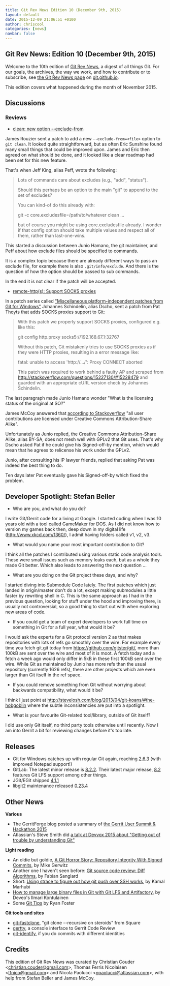 ```yaml
---
title: Git Rev News Edition 10 (December 9th, 2015)
layout: default
date: 2015-12-09 21:06:51 +0100
author: chriscool
categories: [news]
navbar: false
---
```


## Git Rev News: Edition 10 (December 9th, 2015)

Welcome to the 10th edition of [Git Rev News](http://git.github.io/rev_news/rev_news.html),
a digest of all things Git. For our goals, the archives, the way we work, and how to contribute or to
subscribe, see [the Git Rev News page](http://git.github.io/rev_news/rev_news.html) on [git.github.io](http://git.github.io).

This edition covers what happened during the month of November 2015.

## Discussions

<!---
### General
-->

### Reviews

* [clean: new option --exclude-from](http://thread.gmane.org/gmane.comp.version-control.git/281762)

James Rouzier sent a patch to add a new `--exclude-from=<file>` option
to `git clean`. It looked quite straightforward, but as often Eric
Sunshine found many small things that could be improved upon. James
and Eric then agreed on what should be done, and it looked like a
clear roadmap had been set for this new feature.

That's when Jeff King, alias Peff, wrote the following:

> Lots of commands care about excludes (e.g., "add", "status").
> 
> Should this perhaps be an option to the main "git" to append to the set
> of excludes?
> 
> You can kind-of do this already with:
> 
>   git -c core.excludesfile=/path/to/whatever clean ...
> 
> but of course you might be using core.excludesfile already. I wonder if
> that config option should take multiple values and respect all of them,
> rather than last-one-wins.

This started a discussion between Junio Hamano, the git maintainer,
and Peff about how exclude files should be specified to commands.

It is a complex topic because there are already different ways to pass
an exclude file, for example there is also `.git/info/exclude`. And
there is the question of how the option should be passed to sub
commands.

In the end it is not clear if the patch will be accepted.

* [remote-http(s): Support SOCKS proxies](http://thread.gmane.org/gmane.comp.version-control.git/280191)

In a patch series called
["Miscellaneous platform-independent patches from Git for Windows"](http://thread.gmane.org/gmane.comp.version-control.git/280190/)
Johannes Schindelin, alias Dscho, sent a patch from Pat Thoyts that adds SOCKS proxies support to Git:

> With this patch we properly support SOCKS proxies, configured e.g. like
> this:
> 
> 	git config http.proxy socks5://192.168.67.1:32767
> 
> Without this patch, Git mistakenly tries to use SOCKS proxies as if they
> were HTTP proxies, resulting in a error message like:
> 
> 	fatal: unable to access 'http://.../': Proxy CONNECT aborted
> 
> This patch was required to work behind a faulty AP and scraped from
> http://stackoverflow.com/questions/15227130/#15228479 and guarded with
> an appropriate cURL version check by Johannes Schindelin.

The last paragraph made Junio Hamano wonder "What is the licensing
status of the original at SO?"

James McCoy answered that [according to Stackoverflow](https://stackoverflow.com/help/licensing)
"all user contributions are licensed under Creative Commons Attribution-Share Alike".

Unfortunately as Junio replied, the Creative Commons Attribution-Share
Alike, alias BY-SA, does not mesh well with GPLv2 that Git uses. That's
why Dscho asked Pat if he could give his Signed-off-by mention,
which would mean that he agrees to relicense his work under the GPLv2.

Junio, after consulting his IP lawyer friends, replied that asking Pat
was indeed the best thing to do.

Ten days later Pat eventually gave his Signed-off-by which fixed the
problem.


<!---
### Support
-->

## Developer Spotlight: Stefan Beller

* Who are you, and what do you do?

I write Git/Gerrit code for a living at Google. I started coding when I
was 10 years old with a tool called GameMaker for DOS. As I did not
know how to version my games back then, deep down in my digital life
(http://www.xkcd.com/1360/), I admit having folders called v1, v2, v3.

* What would you name your most important contribution to Git?

I think all the patches I contributed using various static code analysis
tools. These were small issues such as memory leaks each, but as a
whole they made Git better. Which also leads to answering the next
question ...

* What are you doing on the Git project these days, and why?

I started diving into Submodule Code lately. The first patches
which just landed in origin/master don't do a lot, except making
submodules a little faster by rewriting shell in C. This is
the same approach as I had in the previous question, looking
for stuff under the hood and improving there, is usually not controversial,
so a good thing to start out with when exploring new areas of code.

* If you could get a team of expert developers to work full time on
something in Git for a full year, what would it be?

I would ask the experts for a Git protocol version 2 as that
makes repositories with lots of refs go smoothly over the wire.
For example every time you fetch git.git today from
https://github.com/gitster/git/,
more than 100kB are sent over the wire and most of it is moot.
A fetch today and a fetch a week ago would only differ in 5kB in
these first 100kB sent over the wire.
While Git as maintained by Junio has more refs than the usual
repository (currently 1626 refs), there are other projects which are
even larger than Git itself in the ref space.

* If you could remove something from Git without worrying about
backwards compatibility, what would it be?

I think I just point at
http://stevelosh.com/blog/2013/04/git-koans/#the-hobgoblin
where the subtle inconsistencies are put into a spotlight.

* What is your favourite Git-related tool/library, outside of Git itself?

I did use only Git itself, no third party tools otherwise until recently.
Now I am into Gerrit a bit for reviewing changes before it's too late.


## Releases

* Git for Windows catches up with regular Git again, reaching [2.6.3](https://groups.google.com/forum/#!topic/git-for-windows/YcGky36RLUM) (with improved Notepad support!)
* GitLab: The latest minor release is [8.2.2](https://about.gitlab.com/2015/12/02/gitlab-8-dot-2-dot-2-released/). Their latest major release, [8.2](https://about.gitlab.com/2015/11/23/announcing-git-lfs-support-in-gitlab/) features Git LFS support among other things.
* JGit/EGit shipped [4.1.1](http://dev.eclipse.org/mhonarc/lists/jgit-dev/msg03004.html)
* libgit2 maintenance released [0.23.4](https://github.com/libgit2/libgit2/releases/tag/v0.23.4)

## Other News

__Various__

* The GerritForge blog posted a summary of [the Gerrit User Summit & Hackathon 2015](http://gitenterprise.me/2015/11/16/gerrit-user-summit-hackathon-2015/)
* Atlassian's Steve Smith did [a talk at Devvox 2015 about "Getting out of trouble by understanding Git"](https://www.youtube.com/watch?v=sevc6668cQ0)

__Light reading__

* An oldie but goldie, [A Git Horror Story: Repository Integrity With Signed Commits](https://mikegerwitz.com/papers/git-horror-story), by Mike Gerwitz
* Another one I haven't seen before: [Git source code review: Diff Algorithms](http://fabiensanglard.net/git_code_review/diff.php), by Fabian Sanglard
* Short: [Using strace to figure out how git push over SSH works](http://kamalmarhubi.com/blog/2015/11/21/using-strace-to-figure-out-how-git-push-over-ssh-works/), by Kamal Marhubi
* [How to manage large binary files in Git with Git LFS and Artifactory](http://blog.deveo.com/how-to-manage-large-binary-files-with-git-git-lfs-and-artifactory/), by Deveo's Ilmari Kontulainen
* Some [Git Tips](https://viget.com/extend/git-tips) by Ryan Foster


__Git tools and sites__

* [git-fastclone](https://github.com/square/git-fastclone), "git clone --recursive on steroids" from Square
* [gertty](https://github.com/openstack/gertty), a console interface to Gerrit Code Review
* [git-identify](https://github.com/ConnorAtherton/git-identify), if you do commits with different identities


## Credits

This edition of Git Rev News was curated by Christian Couder &lt;<christian.couder@gmail.com>&gt;,
Thomas Ferris Nicolaisen &lt;<tfnico@gmail.com>&gt; and Nicola Paolucci &lt;<npaolucci@atlassian.com>&gt;,
with help from Stefan Beller and James McCoy.
